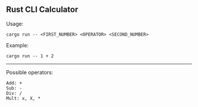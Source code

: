## Rust CLI Calculator

Usage:

`cargo run -- <FIRST_NUMBER> <OPERATOR> <SECOND_NUMBER>`

Example:

`cargo run -- 1 + 2`

---

Possible operators:

```
Add: +
Sub: -
Div: /
Mult: x, X, *
```
